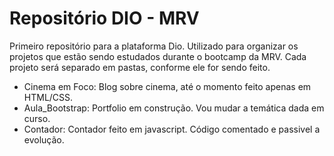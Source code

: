 # Repositório DIO - MRV
Primeiro repositório para a plataforma Dio. Utilizado para organizar os projetos que estão sendo estudados durante o bootcamp da MRV. Cada projeto será separado em pastas, conforme ele for sendo feito. 

- Cinema em Foco: Blog sobre cinema, até o momento feito apenas em HTML/CSS.
- Aula_Bootstrap: Portfolio em construção. Vou mudar a temática dada em curso. 
- Contador: Contador feito em javascript. Código comentado e passivel a evolução.
